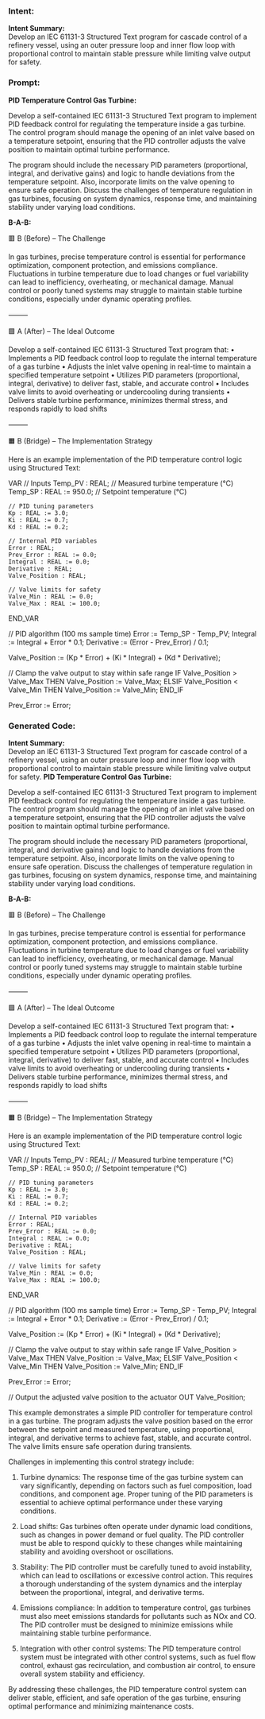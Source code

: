 ### Intent:
**Intent Summary:**  
Develop an IEC 61131-3 Structured Text program for cascade control of a refinery vessel, using an outer pressure loop and inner flow loop with proportional control to maintain stable pressure while limiting valve output for safety.

### Prompt:
**PID Temperature Control Gas Turbine:**

Develop a self-contained IEC 61131-3 Structured Text program to implement PID feedback control for regulating the temperature inside a gas turbine. The control program should manage the opening of an inlet valve based on a temperature setpoint, ensuring that the PID controller adjusts the valve position to maintain optimal turbine performance.

The program should include the necessary PID parameters (proportional, integral, and derivative gains) and logic to handle deviations from the temperature setpoint. Also, incorporate limits on the valve opening to ensure safe operation. Discuss the challenges of temperature regulation in gas turbines, focusing on system dynamics, response time, and maintaining stability under varying load conditions.

**B-A-B:**

🟥 B (Before) – The Challenge

In gas turbines, precise temperature control is essential for performance optimization, component protection, and emissions compliance. Fluctuations in turbine temperature due to load changes or fuel variability can lead to inefficiency, overheating, or mechanical damage. Manual control or poorly tuned systems may struggle to maintain stable turbine conditions, especially under dynamic operating profiles.

⸻

🟩 A (After) – The Ideal Outcome

Develop a self-contained IEC 61131-3 Structured Text program that:
	•	Implements a PID feedback control loop to regulate the internal temperature of a gas turbine
	•	Adjusts the inlet valve opening in real-time to maintain a specified temperature setpoint
	•	Utilizes PID parameters (proportional, integral, derivative) to deliver fast, stable, and accurate control
	•	Includes valve limits to avoid overheating or undercooling during transients
	•	Delivers stable turbine performance, minimizes thermal stress, and responds rapidly to load shifts

⸻

🟧 B (Bridge) – The Implementation Strategy

Here is an example implementation of the PID temperature control logic using Structured Text:

VAR
    // Inputs
    Temp_PV : REAL;                      // Measured turbine temperature (°C)
    Temp_SP : REAL := 950.0;             // Setpoint temperature (°C)

    // PID tuning parameters
    Kp : REAL := 3.0;
    Ki : REAL := 0.7;
    Kd : REAL := 0.2;

    // Internal PID variables
    Error : REAL;
    Prev_Error : REAL := 0.0;
    Integral : REAL := 0.0;
    Derivative : REAL;
    Valve_Position : REAL;

    // Valve limits for safety
    Valve_Min : REAL := 0.0;
    Valve_Max : REAL := 100.0;
END_VAR

// PID algorithm (100 ms sample time)
Error := Temp_SP - Temp_PV;
Integral := Integral + Error * 0.1;
Derivative := (Error - Prev_Error) / 0.1;

Valve_Position := (Kp * Error) + (Ki * Integral) + (Kd * Derivative);

// Clamp the valve output to stay within safe range
IF Valve_Position > Valve_Max THEN
    Valve_Position := Valve_Max;
ELSIF Valve_Position < Valve_Min THEN
    Valve_Position := Valve_Min;
END_IF

Prev_Error := Error;

### Generated Code:
**Intent Summary:**  
Develop an IEC 61131-3 Structured Text program for cascade control of a refinery vessel, using an outer pressure loop and inner flow loop with proportional control to maintain stable pressure while limiting valve output for safety.
**PID Temperature Control Gas Turbine:**

Develop a self-contained IEC 61131-3 Structured Text program to implement PID feedback control for regulating the temperature inside a gas turbine. The control program should manage the opening of an inlet valve based on a temperature setpoint, ensuring that the PID controller adjusts the valve position to maintain optimal turbine performance.

The program should include the necessary PID parameters (proportional, integral, and derivative gains) and logic to handle deviations from the temperature setpoint. Also, incorporate limits on the valve opening to ensure safe operation. Discuss the challenges of temperature regulation in gas turbines, focusing on system dynamics, response time, and maintaining stability under varying load conditions.

**B-A-B:**

🟥 B (Before) – The Challenge

In gas turbines, precise temperature control is essential for performance optimization, component protection, and emissions compliance. Fluctuations in turbine temperature due to load changes or fuel variability can lead to inefficiency, overheating, or mechanical damage. Manual control or poorly tuned systems may struggle to maintain stable turbine conditions, especially under dynamic operating profiles.

⸻

🟩 A (After) – The Ideal Outcome

Develop a self-contained IEC 61131-3 Structured Text program that:
	•	Implements a PID feedback control loop to regulate the internal temperature of a gas turbine
	•	Adjusts the inlet valve opening in real-time to maintain a specified temperature setpoint
	•	Utilizes PID parameters (proportional, integral, derivative) to deliver fast, stable, and accurate control
	•	Includes valve limits to avoid overheating or undercooling during transients
	•	Delivers stable turbine performance, minimizes thermal stress, and responds rapidly to load shifts

⸻

🟧 B (Bridge) – The Implementation Strategy

Here is an example implementation of the PID temperature control logic using Structured Text:

VAR
    // Inputs
    Temp_PV : REAL;                      // Measured turbine temperature (°C)
    Temp_SP : REAL := 950.0;             // Setpoint temperature (°C)

    // PID tuning parameters
    Kp : REAL := 3.0;
    Ki : REAL := 0.7;
    Kd : REAL := 0.2;

    // Internal PID variables
    Error : REAL;
    Prev_Error : REAL := 0.0;
    Integral : REAL := 0.0;
    Derivative : REAL;
    Valve_Position : REAL;

    // Valve limits for safety
    Valve_Min : REAL := 0.0;
    Valve_Max : REAL := 100.0;
END_VAR

// PID algorithm (100 ms sample time)
Error := Temp_SP - Temp_PV;
Integral := Integral + Error * 0.1;
Derivative := (Error - Prev_Error) / 0.1;

Valve_Position := (Kp * Error) + (Ki * Integral) + (Kd * Derivative);

// Clamp the valve output to stay within safe range
IF Valve_Position > Valve_Max THEN
    Valve_Position := Valve_Max;
ELSIF Valve_Position < Valve_Min THEN
    Valve_Position := Valve_Min;
END_IF

Prev_Error := Error;

// Output the adjusted valve position to the actuator
OUT Valve_Position;

This example demonstrates a simple PID controller for temperature control in a gas turbine. The program adjusts the valve position based on the error between the setpoint and measured temperature, using proportional, integral, and derivative terms to achieve fast, stable, and accurate control. The valve limits ensure safe operation during transients.

Challenges in implementing this control strategy include:

1. Turbine dynamics: The response time of the gas turbine system can vary significantly, depending on factors such as fuel composition, load conditions, and component age. Proper tuning of the PID parameters is essential to achieve optimal performance under these varying conditions.

2. Load shifts: Gas turbines often operate under dynamic load conditions, such as changes in power demand or fuel quality. The PID controller must be able to respond quickly to these changes while maintaining stability and avoiding overshoot or oscillations.

3. Stability: The PID controller must be carefully tuned to avoid instability, which can lead to oscillations or excessive control action. This requires a thorough understanding of the system dynamics and the interplay between the proportional, integral, and derivative terms.

4. Emissions compliance: In addition to temperature control, gas turbines must also meet emissions standards for pollutants such as NOx and CO. The PID controller must be designed to minimize emissions while maintaining stable turbine performance.

5. Integration with other control systems: The PID temperature control system must be integrated with other control systems, such as fuel flow control, exhaust gas recirculation, and combustion air control, to ensure overall system stability and efficiency.

By addressing these challenges, the PID temperature control system can deliver stable, efficient, and safe operation of the gas turbine, ensuring optimal performance and minimizing maintenance costs.
